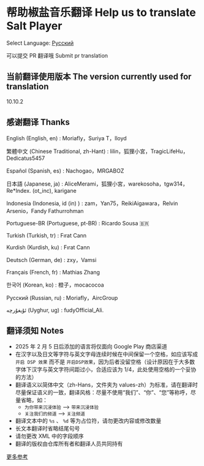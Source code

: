 # 帮助椒盐音乐翻译 Help us to translate Salt Player

Select Language: [Русский](https://github.com/Moriafly/SaltPlayerSource/tree/main/translations/README-RU.md)

可以提交 PR 翻译哦  Submit pr translation

## 当前翻译使用版本 The version currently used for translation

10.10.2

## 感谢翻译 Thanks

English (English, en) : Moriafly，Suriya T，lloyd

繁體中文 (Chinese Traditional, zh-Hant) : lilin，狐狸小宮，TragicLifeHu，Dedicatus5457

Español (Spanish, es) : Nachogao，MRGABOZ

日本語 (Japanese, ja) : AliceMerami，狐狸小宮，warekosoha，tgw314，Re*Index. (ot_inc), karigane

Indonesia (Indonesia, id (in) ) : zam，Yan75，ReikiAigawara，Relvin Arsenio，Fandy Fathurrohman

Portuguese-BR (Portuguese, pt-BR) : Ricardo Sousa 🇧🇷

Turkish (Turkish, tr) : Fırat Cann

Kurdish (Kurdish, ku) : Fırat Cann

Deutsch (German, de) : zxy，Vamsi

Français (French, fr) : Mathias Zhang

한국어 (Korean, ko) : 橙子，mocacocoa

Русский (Russian, ru) : Moriafly，AircGroup

ئۇيغۇرچە (Uyghur, ug) : fudyOfficial_Ali.

## 翻译须知 Notes

- 2025 年 2 月 5 日后添加的语言将仅面向 Google Play 商店渠道
- 在汉字以及日文等字符与英文字母连续时候在中间保留一个空格，如应该写成 `开启 DSP 效果` 而不是 `开启DSP效果`，因为后者没留空格（设计原因在于大多数字体下汉字与英文字符间距过小，合适应该为 1/4，此处使用空格的一个妥协的方法）
- 翻译语义以简体中文（zh-Hans，文件夹为 values-zh）为标准，请在翻译时尽量保证语义的一致，翻译风格：尽量不使用“我们”、“你”、“您”等称呼，尽量省略，如：
  - `为你带来沉浸体验` --> `带来沉浸体验`
  - `关注我们的频道` --> `关注频道`
- 翻译文本中的 `%s` 、 `%d` 等为占位符，请勿更改内容或修改数量
- 长文本翻译时省略结尾句号
- 请勿更改 XML 中的字段顺序
- 翻译的版权由仓库所有者和翻译人员共同持有

[更多参考](https://sakawish.github.io/open-source/salt-ui/tdts/)